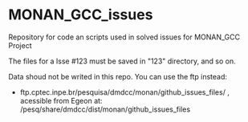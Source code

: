 # MONAN_GCC_issues
Repository for code an scripts used in solved issues for MONAN_GCC Project

The files for a Isse #123 must be saved in "123" directory, and so on.

Data shoud not be writed in this repo. You can use the ftp instead:
- ftp.cptec.inpe.br/pesquisa/dmdcc/monan/github_issues_files/ , acessible from Egeon at: /pesq/share/dmdcc/dist/monan/github_issues_files


